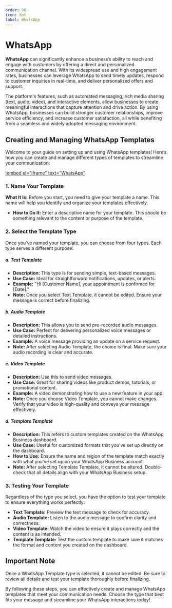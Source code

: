 ```yaml
---
order: 96
icon: dot
label: WhatsApp
---
```


# WhatsApp

**WhatsApp** can significantly enhance a business’s ability to reach and engage with customers by offering a direct and personalized communication channel. With its widespread use and high engagement rates, businesses can leverage WhatsApp to send timely updates, respond to customer inquiries in real-time, and deliver personalized offers and support.

The platform's features, such as automated messaging, rich media sharing (text, audio, video), and interactive elements, allow businesses to create meaningful interactions that capture attention and drive action. By using WhatsApp, businesses can build stronger customer relationships, improve service efficiency, and increase customer satisfaction, all while benefiting from a seamless and widely adopted messaging environment.

## **Creating and Managing WhatsApp Templates**

Welcome to your guide on setting up and using WhatsApp templates! Here’s how you can create and manage different types of templates to streamline your communication:

[!embed el="iframe" text="WhatsApp"](../static/videos/Whatsapp_tour.mp4)

### 1. **Name Your Template**

**What It Is:** Before you start, you need to give your template a name. This name will help you identify and organize your templates effectively.

- **How to Do It:** Enter a descriptive name for your template. This should be something relevant to the content or purpose of the template.

### 2. **Select the Template Type**

Once you’ve named your template, you can choose from four types. Each type serves a different purpose:

##### a. **Text Template**

- **Description:** This type is for sending simple, text-based messages.
- **Use Case:** Ideal for straightforward notifications, updates, or alerts.
- **Example:** "Hi [Customer Name], your appointment is confirmed for [Date]."
- **Note:** Once you select Text Template, it cannot be edited. Ensure your message is correct before finalizing.

##### b. **Audio Template**

- **Description:** This allows you to send pre-recorded audio messages.
- **Use Case:** Perfect for delivering personalized voice messages or detailed instructions.
- **Example:** A voice message providing an update on a service request.
- **Note:** After selecting Audio Template, the choice is final. Make sure your audio recording is clear and accurate.

##### c. **Video Template**

- **Description:** Use this to send video messages.
- **Use Case:** Great for sharing videos like product demos, tutorials, or promotional content.
- **Example:** A video demonstrating how to use a new feature in your app.
- **Note:** Once you choose Video Template, you cannot make changes. Verify that your video is high-quality and conveys your message effectively.

##### d. **Template Template**

- **Description:** This refers to custom templates created on the WhatsApp Business dashboard.
- **Use Case:** Useful for customized formats that you’ve set up directly on the dashboard.
- **How to Use:** Ensure the name and region of the template match exactly with what you’ve set up on your WhatsApp Business account.
- **Note:** After selecting Template Template, it cannot be altered. Double-check that all details align with your WhatsApp Business setup.

### 3. **Testing Your Template**

Regardless of the type you select, you have the option to test your template to ensure everything works perfectly:

- **Text Template:** Preview the text message to check for accuracy.
- **Audio Template:** Listen to the audio message to confirm clarity and correctness.
- **Video Template:** Watch the video to ensure it plays correctly and the content is as intended.
- **Template Template:** Test the custom template to make sure it matches the format and content you created on the dashboard.

## **Important Note**

Once a WhatsApp Template type is selected, it cannot be edited. Be sure to review all details and test your template thoroughly before finalizing.

By following these steps, you can effectively create and manage WhatsApp templates that meet your communication needs. Choose the type that best fits your message and streamline your WhatsApp interactions today!
